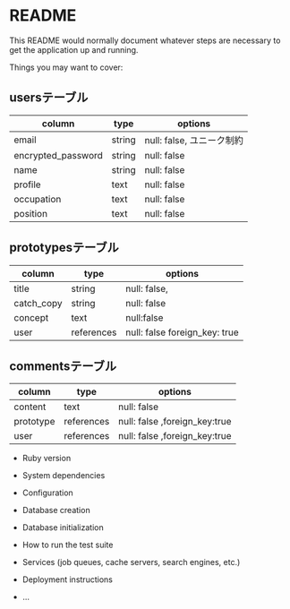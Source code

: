 # README

This README would normally document whatever steps are necessary to get the
application up and running.

Things you may want to cover:


## usersテーブル
|column               | type  |options                  |
|---------------------|-------|-------------------------|
|email                |string |null: false, ユニーク制約  |
|encrypted_password   |string |null: false              |
|name                 |string |null: false              |
|profile              |text   |null: false              |
|occupation           |text   |null: false              |
|position             |text   |null: false              |

## prototypesテーブル
| column              | type  |options                              |
|---------------------|-------|-------------------------------------|
|title                |string     |null: false,                     |
|catch_copy           |string     |null: false                      |
|concept              |text       |null:false                       |
|user                 |references |null: false    foreign_key: true |


## commentsテーブル
| column        | type      |options                        |
|---------------|-----------|-------------------------------|
| content       |text       |null: false                    |
| prototype     |references |null: false ,foreign_key:true  |
| user          |references |null: false ,foreign_key:true  |

* Ruby version

* System dependencies

* Configuration

* Database creation

* Database initialization

* How to run the test suite

* Services (job queues, cache servers, search engines, etc.)

* Deployment instructions

* ...
